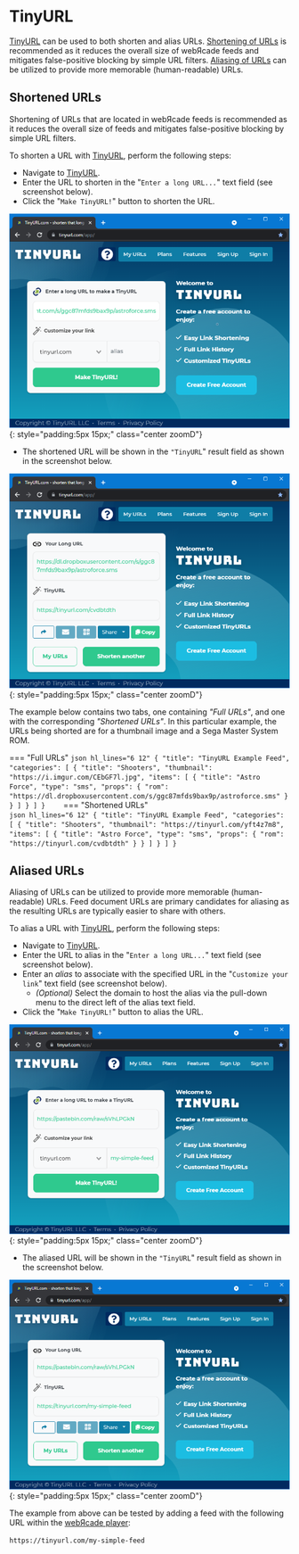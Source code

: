 # TinyURL

[TinyURL](https://tinyurl.com/) can be used to both shorten and alias URLs. [Shortening of URLs](#shortened-urls) is recommended as it reduces the overall size of webЯcade feeds and mitigates false-positive blocking by simple URL filters. [Aliasing of URLs](#aliased-urls) can be utilized to provide more memorable (human-readable) URLs.


## Shortened URLs

Shortening of URLs that are located in webЯcade feeds is recommended as it reduces the overall size of feeds and mitigates false-positive blocking by simple URL filters. 

To shorten a URL with [TinyURL](https://tinyurl.com/), perform the following steps:

* Navigate to [TinyURL](https://tinyurl.com/).
* Enter the URL to shorten in the "`Enter a long URL...`" text field (see screenshot below).
* Click the "`Make TinyURL!`" button to shorten the URL.

![](../../assets/images/feed/tinyurl/longurl.png){: style="padding:5px 15px;" class="center zoomD"}

* The shortened URL will be shown in the `"TinyURL`" result field as shown in the screenshot below.

![](../../assets/images/feed/tinyurl/tinyurl.png){: style="padding:5px 15px;" class="center zoomD"}

The example below contains two tabs, one containing *"Full URLs"*, and one with the corresponding *"Shortened URLs"*. In this particular example, the URLs being shorted are for a thumbnail image and a Sega Master System ROM.

=== "Full URLs"
    ``` json hl_lines="6 12"
    {
      "title": "TinyURL Example Feed",
      "categories": [
        {
          "title": "Shooters",
          "thumbnail": "https://i.imgur.com/CEbGF7l.jpg",
          "items": [
            {
              "title": "Astro Force",
              "type": "sms",
              "props": {
                "rom": "https://dl.dropboxusercontent.com/s/ggc87mfds9bax9p/astroforce.sms"
              }
            }
          ]
        }
      ]
    }    
    ```
=== "Shortened URLs"    
    ``` json hl_lines="6 12"
    {
      "title": "TinyURL Example Feed",
      "categories": [
        {
          "title": "Shooters",
          "thumbnail": "https://tinyurl.com/yft4z7m8",
          "items": [
            {
              "title": "Astro Force",
              "type": "sms",
              "props": {
                "rom": "https://tinyurl.com/cvdbtdth"
              }
            }
          ]
        }
      ]
    }    
    ```

## Aliased URLs

 Aliasing of URLs can be utilized to provide more memorable (human-readable) URLs. Feed document URLs are primary candidates for aliasing as the resulting URLs are typically easier to share with others.

To alias a URL with [TinyURL](https://tinyurl.com/), perform the following steps:

* Navigate to [TinyURL](https://tinyurl.com/).
* Enter the URL to alias in the "`Enter a long URL...`" text field (see screenshot below).
* Enter an *alias* to associate with the specified URL in the "`Customize your link`" text field (see screenshot below).
    * *(Optional)* Select the domain to host the alias via the pull-down menu to the direct left of the alias text field.
* Click the "`Make TinyURL!`" button to alias the URL.

![](../../assets/images/feed/tinyurl/alias-url.png){: style="padding:5px 15px;" class="center zoomD"}

* The aliased URL will be shown in the `"TinyURL`" result field as shown in the screenshot below.

![](../../assets/images/feed/tinyurl/alias-url-done.png){: style="padding:5px 15px;" class="center zoomD"}

The example from above can be tested by adding a feed with the following URL within the [webЯcade player](../../userguide/index.md):

`https://tinyurl.com/my-simple-feed`
